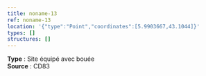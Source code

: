 ```yaml
---
title: noname-13
ref: noname-13
location: '{"type":"Point","coordinates":[5.9903667,43.1044]}'
types: []
structures: []
---
```


**Type** : Site équipé avec bouée  
**Source** : CD83  

